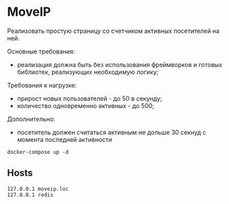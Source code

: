# MoveIP

Реализовать простую страницу со счетчиком активных посетителей на ней.

Основные требования:
- реализация должна быть без использования фреймворков и готовых библиотек, реализующих необходимую логику;

Требования к нагрузке:
- прирост новых пользователей - до 50 в секунду;
- количество одновременно активных - до 500;

Дополнительно:
- посетитель должен считаться активным не дольше 30 секнуд с момента последней активности


`docker-compose up -d`

## Hosts

```
127.0.0.1 moveip.loc
127.0.0.1 redis
```